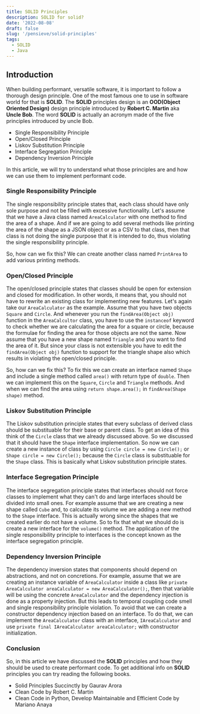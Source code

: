 ```yaml
---
title: SOLID Principles
description: SOLID for solid?
date: '2022-08-08'
draft: false
slug: '/pensieve/solid-principles'
tags:
  - SOLID
  - Java
---
```



## Introduction

When building performant, versatile software, it is important to follow a thorough design principle. One of the most famous one to use in software world for that is **SOLID**. The **SOLID** principles design is an **OOD(Object Oriented Design)** design principle introduced by **Robert C. Martin** aka **Uncle Bob**. The word **SOLID** is actually an acronym made of the five principles introduced by uncle Bob.
- Single Responsibility Principle
- Open/Closed Principle
- Liskov Substitution Principle
- Interface Segregation Principle
- Dependency Inversion Principle

In this article, we will try to understand what those principles are and how we can use them to implement performant code. 

### Single Responsibility Principle

The single responsibility principle states that, each class should have only sole purpose and not be filled with excessive functionality. Let's assume that we have a Java class named `AreaCalculator` with one method to find the area of a shape. And if we are going to add several methods like printing the area of the shape as a JSON object or as a CSV to that class, then that class is not doing the single purpose that it is intended to do, thus violating the single responsibility principle. 

So, how can we fix this? We can create another class named `PrintArea` to add various printing methods.

### Open/Closed Principle

The open/closed principle states that classes should be open for extension and closed for modification. In other words, it means that, you should not have to rewrite an existing class for implementing new features. Let's again take our `AreaCalculator` as the example. Assume that you have two objects `Square` and `Circle`. And whenever you run the `findArea(Object obj)` function in the `AreaCalcultor` class, you have to use the `instanceof` keyword to check whether we are calculating the area for a square or circle, because the formulae for finding the area for those objects are not the same. Now assume that you have a new shape named `Triangle` and you want to find the area of it. But since your class is not extensible you have to edit the `findArea(Object obj)` function to support for the triangle shape also which results in violating the open/closed principle.

So, how can we fix this? To fix this we can create an interface named `Shape` and include a single method called `area()` with return type of `double`. Then we can implement this on the `Square`, `Circle` and `Triangle` methods. And when we can find the area using `return shape.area();` in `findArea(Shape shape)` method.

### Liskov Substitution Principle

The Liskov substitution principle states that every subclass of derived class should be substituable for their base or parent class. To get an idea of this think of the `Circle` class that we already discussed above. So we discussed that it should have the `Shape` interface implementation. So now we can create a new instance of class by using `Circle circle = new Circle();` or `Shape circle = new Circle();` because the `Circle` class is substituable for the `Shape` class. This is basically what Liskov substitution principle states.

### Interface Segregation Principle

The interface segregation principle states that interfaces should not force classes to implement what they can't do and large interfaces should be divided into small ones. For example assume that we are creating a new shape called `Cube` and, to calculate its volume we are adding a new method to the `Shape` interface. This is actually wrong since the shapes that we created earlier do not have a volume. So to fix that what we should do is create a new interface for the `volume()` method. The application of the single responsibility principle to interfaces is the concept known as the interface segregation principle.

### Dependency Inversion Principle

The dependency inversion states that components should depend on abstractions, and not on concretions. For example, assume that we are creating an instance variable of `AreaCalculator` inside a class like `private AreaCalculator areaCalculator = new AreaCalculator();`, then that variable will be using the concrete `AreaCalculator` and the dependency injection is done as a property injection. But this leads to temporal coupling code smell and single responsibility principle violation. To avoid that we can create a constructor dependency injection based on an interface. To do that, we can implement the `AreaCalculator` class with an interface, `IAreaCalculator` and use `private final IAreaCalculator areaCalculator;` with constructor initialization.

### Conclusion

So, in this article we have discussed the **SOLID** principles and how they should be used to create performant code. To get additional info on **SOLID** principles you can try reading the following books.

- Solid Principles Succinctly by Gaurav Arora
- Clean Code by Robert C. Martin
- Clean Code in Python, Develop Maintainable and Efficient Code by Mariano Anaya




